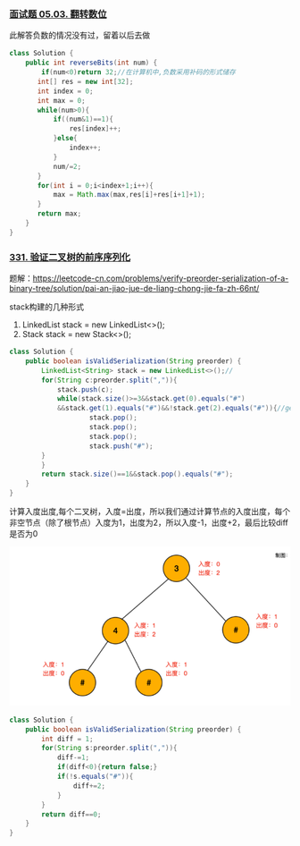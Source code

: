 ### [面试题 05.03. 翻转数位](https://leetcode-cn.com/problems/reverse-bits-lcci/)

此解答负数的情况没有过，留着以后去做

```java
class Solution {
    public int reverseBits(int num) {
        if(num<0)return 32;//在计算机中,负数采用补码的形式储存
       int[] res = new int[32];
       int index = 0;
       int max = 0;
       while(num>0){
           if((num&1)==1){
               res[index]++;
           }else{
               index++;
           }
           num/=2;
       }
       for(int i = 0;i<index+1;i++){
           max = Math.max(max,res[i]+res[i+1]+1);
       }
       return max;
    }
}
```

### [331. 验证二叉树的前序序列化](https://leetcode-cn.com/problems/verify-preorder-serialization-of-a-binary-tree/)

题解：https://leetcode-cn.com/problems/verify-preorder-serialization-of-a-binary-tree/solution/pai-an-jiao-jue-de-liang-chong-jie-fa-zh-66nt/

stack构建的几种形式

1.  LinkedList<String> stack = new LinkedList<>();
2.  Stack<String> stack = new Stack<>();

```java
class Solution {
    public boolean isValidSerialization(String preorder) {
        LinkedList<String> stack = new LinkedList<>();//
        for(String c:preorder.split(",")){
            stack.push(c);
            while(stack.size()>=3&&stack.get(0).equals("#")
            &&stack.get(1).equals("#")&&!stack.get(2).equals("#")){//get方法的作用。get应该是获取栈顶的第0个，第1个和第2个
                    stack.pop();
                    stack.pop();
                    stack.pop();
                    stack.push("#");
        }
        }
        return stack.size()==1&&stack.pop().equals("#");
    }
}
```

计算入度出度,每个二叉树，入度=出度，所以我们通过计算节点的入度出度，每个非空节点（除了根节点）入度为1，出度为2，所以入度-1，出度+2，最后比较diff是否为0

![image-20210528204325561](assets/image-20210528204325561.png)

```java
class Solution {
    public boolean isValidSerialization(String preorder) {
        int diff = 1;
        for(String s:preorder.split(",")){
            diff-=1;
            if(diff<0){return false;}
            if(!s.equals("#")){
                diff+=2;
            }
        }
        return diff==0;
    }
}
```

